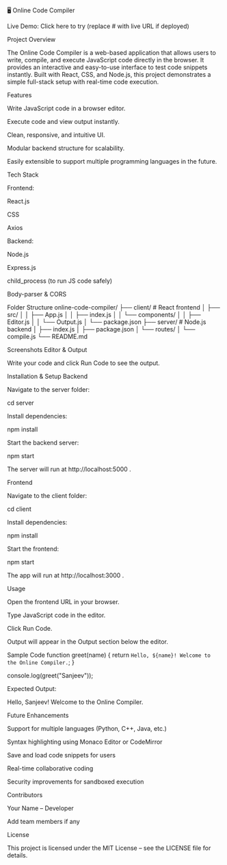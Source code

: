 🖥️ Online Code Compiler






Live Demo: Click here to try
 (replace # with live URL if deployed)

Project Overview

The Online Code Compiler is a web-based application that allows users to write, compile, and execute JavaScript code directly in the browser. It provides an interactive and easy-to-use interface to test code snippets instantly. Built with React, CSS, and Node.js, this project demonstrates a simple full-stack setup with real-time code execution.

Features

Write JavaScript code in a browser editor.

Execute code and view output instantly.

Clean, responsive, and intuitive UI.

Modular backend structure for scalability.

Easily extensible to support multiple programming languages in the future.

Tech Stack

Frontend:

React.js

CSS

Axios

Backend:

Node.js

Express.js

child_process (to run JS code safely)

Body-parser & CORS

Folder Structure
online-code-compiler/
├── client/                # React frontend
│   ├── src/
│   │   ├── App.js
│   │   ├── index.js
│   │   └── components/
│   │       ├── Editor.js
│   │       └── Output.js
│   └── package.json
├── server/                # Node.js backend
│   ├── index.js
│   ├── package.json
│   └── routes/
│       └── compile.js
└── README.md

Screenshots
Editor & Output


Write your code and click Run Code to see the output.

Installation & Setup
Backend

Navigate to the server folder:

cd server


Install dependencies:

npm install


Start the backend server:

npm start


The server will run at http://localhost:5000
.

Frontend

Navigate to the client folder:

cd client


Install dependencies:

npm install


Start the frontend:

npm start


The app will run at http://localhost:3000
.

Usage

Open the frontend URL in your browser.

Type JavaScript code in the editor.

Click Run Code.

Output will appear in the Output section below the editor.

Sample Code
function greet(name) {
    return `Hello, ${name}! Welcome to the Online Compiler.`;
}

console.log(greet("Sanjeev"));


Expected Output:

Hello, Sanjeev! Welcome to the Online Compiler.

Future Enhancements

Support for multiple languages (Python, C++, Java, etc.)

Syntax highlighting using Monaco Editor or CodeMirror

Save and load code snippets for users

Real-time collaborative coding

Security improvements for sandboxed execution

Contributors

Your Name – Developer

Add team members if any

License

This project is licensed under the MIT License – see the LICENSE
 file for details.
